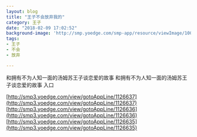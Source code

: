 ```yaml
---
layout: blog
title: "王子不会放弃我的"
category: 王子
date: "2018-02-09 17:02:52"
background-image: 'http://smp.yoedge.com/smp-app/resource/viewImage/1004200appline.png'
tags:
- 王子
- 不会
- 放弃

---
```

和拥有不为人知一面的汤姆苏王子谈恋爱的故事
和拥有不为人知一面的汤姆苏王子谈恋爱的故事
入口

[http://smp3.yoedge.com/view/gotoAppLine/1126637](http://smp3.yoedge.com/view/gotoAppLine/1126637)
[http://smp3.yoedge.com/view/gotoAppLine/1126636](http://smp3.yoedge.com/view/gotoAppLine/1126636)
[http://smp3.yoedge.com/view/gotoAppLine/1126635](http://smp3.yoedge.com/view/gotoAppLine/1126635)

        

